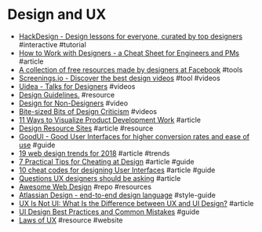 # Design and UX

- [HackDesign - Design lessons for everyone, curated by top designers](https://hackdesign.org) #interactive #tutorial
- [How to Work with Designers - a Cheat Sheet for Engineers and PMs](https://medium.com/the-year-of-the-looking-glass/how-to-work-with-designers-6c975dede146) #article
- [A collection of free resources made by designers at Facebook](http://facebook.github.io/design) #tools
- [Screenings.io - Discover the best design videos](http://screenings.io) #tool #videos
- [Uidea - Talks for Designers](https://uideo.net) #videos
- [Design Guidelines.](http://designguidelines.co/) #resource
- [Design for Non-Designers](https://www.youtube.com/watch?v=ZbrzdMaumNk) #video
- [Bite-sized Bits of Design Criticism](https://www.subtraction.com/2017/08/10/bite-sized-bits-of-design-criticism) #videos
- [11 Ways to Visualize Product Development Work](https://hackernoon.com/11-ways-i-visualize-product-development-work-f32aee3fcbf7) #article
- [Design Resource Sites](https://css-tricks.com/design-resource-sites) #article #resource
- [GoodUI - Good User Interfaces for higher conversion rates and ease of use](https://goodui.org/) #guide
- [19 web design trends for 2018](https://webflow.com/blog/19-web-design-trends-for-2018) #article #trends
- [7 Practical Tips for Cheating at Design](https://medium.com/refactoring-ui/7-practical-tips-for-cheating-at-design-40c736799886) #article #guide
- [10 cheat codes for designing User Interfaces](https://medium.com/sketch-app-sources/design-cheatsheet-274384775da9) #article #guide
- [Questions UX designers should be asking](https://uxdesign.cc/questions-ux-designers-should-be-asking-bc9a6ba87a34) #article
- [Awesome Web Design](https://github.com/nicolesaidy/awesome-web-design) #repo #resources
- [Atlassian Design - end-to-end design language](https://atlassian.design/) #style-guide 
- [UX Is Not UI: What Is the Difference between UX and UI Design?](https://codeburst.io/ux-is-not-ui-what-is-the-difference-between-ux-and-ui-design-4c330c5002e3) #article
- [UI Design Best Practices and Common Mistakes](https://www.toptal.com/designers/ui/most-common-ui-design-mistakes) #guide
- [Laws of UX](https://lawsofux.com) #resource #website
